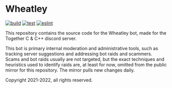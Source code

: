 # Wheatley

[![build](https://github.com/jeremy-rifkin/wheatley/actions/workflows/build.yml/badge.svg)](https://github.com/jeremy-rifkin/wheatley/actions/workflows/build.yml)
[![test](https://github.com/jeremy-rifkin/wheatley/actions/workflows/test.yml/badge.svg)](https://github.com/jeremy-rifkin/wheatley/actions/workflows/test.yml)
[![eslint](https://github.com/jeremy-rifkin/wheatley/actions/workflows/eslint.yml/badge.svg)](https://github.com/jeremy-rifkin/wheatley/actions/workflows/eslint.yml)

This repository contains the source code for the Wheatley bot, made for the Together C & C++ discord
server.

This bot is primary internal moderation and administrative tools, such as tracking server
suggestions and addressing bot raids and scammers. Scams and bot raids usually are not targeted, but
the exact techniques and heuristics used to identify raids are, at least for now, omitted from the
public mirror for this repository. The mirror pulls new changes daily.

Copyright 2021-2022, all rights reserved.

